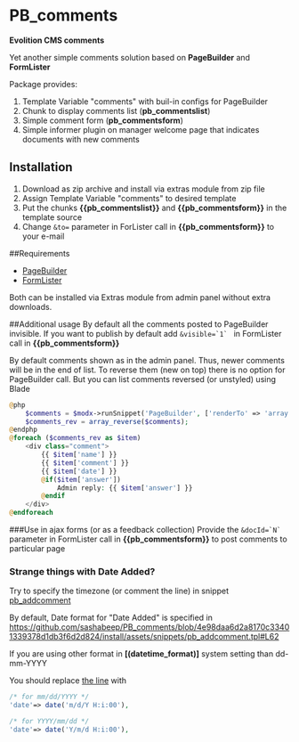 # PB_comments
**Evolition CMS comments**

Yet another simple comments solution based on **PageBuilder** and **FormLister**

Package provides:

1. Template Variable "comments" with buil-in configs for PageBuilder
2. Chunk to display comments list (**pb_commentslist**)
3. Simple comment form (**pb_commentsform**)
4. Simple informer plugin on manager welcome page that indicates documents with new comments

## Installation
1. Download as zip archive and install via extras module from zip file
2. Assign Template Variable "comments" to desired template
3. Put the chunks **{{pb_commentslist}}** and **{{pb_commentsform}}** in the template source
4. Change ```&to=``` parameter in ForLister call in **{{pb_commentsform}}** to your e-mail

##Requirements

- [PageBuilder](https://github.com/mnoskov/pagebuilder)
- [FormLister](https://github.com/Pathologic/FormLister)

Both can be installed via Extras module from admin panel without extra downloads.

##Additional usage
By default all the comments posted to PageBuilder invisible. If you want to publish by default add ```&visible=`1` ``` in FormLister call in **{{pb_commentsform}}**

By default comments shown as in the admin panel. Thus, newer comments will be in the end of list. To reverse them (new on top) there is no option for PageBuilder call. But you can list comments reversed (or unstyled) using Blade

```php
@php
	$comments = $modx->runSnippet('PageBuilder', ['renderTo' => 'array','container'=>'comments'],0,'comments')[0];
	$comments_rev = array_reverse($comments);
@endphp
@foreach ($comments_rev as $item)
	<div class="comment">
		{{ $item['name'] }}
		{{ $item['comment'] }}
		{{ $item['date'] }}
		@if($item['answer'])
			Admin reply: {{ $item['answer'] }}
		@endif
	</div>
@endforeach
```

###Use in ajax forms (or as a feedback collection)
Provide the ```&docId=`N` ``` parameter in FormLister call in **{{pb_commentsform}}** to post comments to particular page

### Strange things with Date Added?
Try to specify the timezone (or comment the line) in snippet [pb_addcomment](https://github.com/sashabeep/PB_comments/blob/4e98daa6d2a8170c33401339378d1db3f6d2d824/install/assets/snippets/pb_addcomment.tpl#L39)

By default, Date format for "Date Added" is specified in https://github.com/sashabeep/PB_comments/blob/4e98daa6d2a8170c33401339378d1db3f6d2d824/install/assets/snippets/pb_addcomment.tpl#L62

If you are using other format in **[(datetime_format)]** system setting than dd-mm-YYYY

You should replace [the line](https://github.com/sashabeep/PB_comments/blob/4e98daa6d2a8170c33401339378d1db3f6d2d824/install/assets/snippets/pb_addcomment.tpl#L62) with
```php
/* for mm/dd/YYYY */
'date'=> date('m/d/Y H:i:00'),

/* for YYYY/mm/dd */
'date'=> date('Y/m/d H:i:00'),
```
